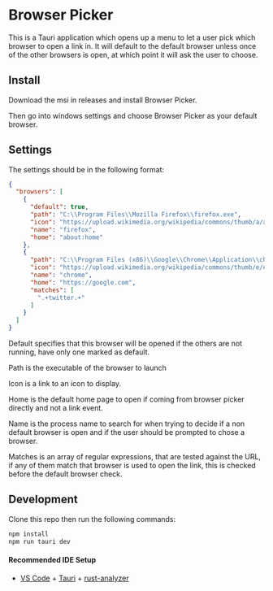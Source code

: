# Browser Picker

This is a Tauri application which opens up a menu to let a user pick which browser to open a link in. It will default to the default browser unless once of the other browsers is open, at which point it will ask the user to choose.

## Install
Download the msi in releases and install Browser Picker.

Then go into windows settings and choose Browser Picker as your default browser. 

## Settings
The settings should be in the following format:
```json
{
  "browsers": [
    {
      "default": true,
      "path": "C:\\Program Files\\Mozilla Firefox\\firefox.exe",
      "icon": "https://upload.wikimedia.org/wikipedia/commons/thumb/a/a0/Firefox_logo%2C_2019.svg/1971px-Firefox_logo%2C_2019.svg.png",
      "name": "firefox",
      "home": "about:home"
    },
    {
      "path": "C:\\Program Files (x86)\\Google\\Chrome\\Application\\chrome.exe",
      "icon": "https://upload.wikimedia.org/wikipedia/commons/thumb/e/e1/Google_Chrome_icon_%28February_2022%29.svg/480px-Google_Chrome_icon_%28February_2022%29.svg.png",
      "name": "chrome",
      "home": "https://google.com",
      "matches": [
        ".+twitter.+"
      ]
    }
  ]
}
```
Default specifies that this browser will be opened if the others are not running, have only one marked as default. 

Path is the executable of the browser to launch

Icon is a link to an icon to display. 

Home is the default home page to open if coming from browser picker directly and not a link event. 

Name is the process name to search for when trying to decide if a non default browser is open and if the user should be prompted to chose a browser.

Matches is an array of regular expressions, that are tested against the URL, if any of them match that browser is used to open the link, this is checked before the default browser check.


## Development
Clone this repo then run the following commands:
```bash
npm install
npm run tauri dev
```

#### Recommended IDE Setup

- [VS Code](https://code.visualstudio.com/) + [Tauri](https://marketplace.visualstudio.com/items?itemName=tauri-apps.tauri-vscode) + [rust-analyzer](https://marketplace.visualstudio.com/items?itemName=rust-lang.rust-analyzer)
